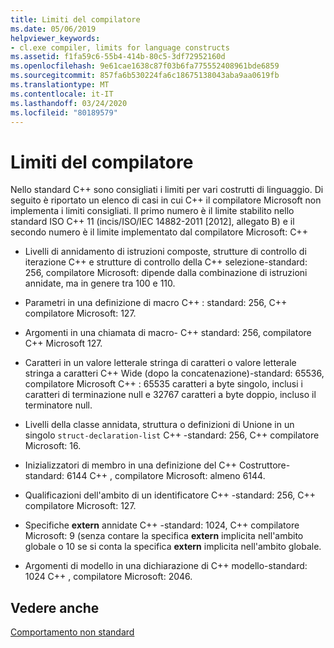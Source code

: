 ```yaml
---
title: Limiti del compilatore
ms.date: 05/06/2019
helpviewer_keywords:
- cl.exe compiler, limits for language constructs
ms.assetid: f1fa59c6-55b4-414b-80c5-3df72952160d
ms.openlocfilehash: 9e61cae1638c87f03b6fa775552408961bde6859
ms.sourcegitcommit: 857fa6b530224fa6c18675138043aba9aa0619fb
ms.translationtype: MT
ms.contentlocale: it-IT
ms.lasthandoff: 03/24/2020
ms.locfileid: "80189579"
---
```

# <a name="compiler-limits"></a>Limiti del compilatore

Nello standard C++ sono consigliati i limiti per vari costrutti di linguaggio. Di seguito è riportato un elenco di casi in cui C++ il compilatore Microsoft non implementa i limiti consigliati. Il primo numero è il limite stabilito nello standard ISO C++ 11 (incis/ISO/IEC 14882-2011 [2012], allegato B) e il secondo numero è il limite implementato dal compilatore Microsoft: C++

- Livelli di annidamento di istruzioni composte, strutture di controllo di iterazione C++ e strutture di controllo della C++ selezione-standard: 256, compilatore Microsoft: dipende dalla combinazione di istruzioni annidate, ma in genere tra 100 e 110.

- Parametri in una definizione di macro C++ : standard: 256, C++ compilatore Microsoft: 127.

- Argomenti in una chiamata di macro- C++ standard: 256, compilatore C++ Microsoft 127.

- Caratteri in un valore letterale stringa di caratteri o valore letterale stringa a caratteri C++ Wide (dopo la concatenazione)-standard: 65536, compilatore Microsoft C++ : 65535 caratteri a byte singolo, inclusi i caratteri di terminazione null e 32767 caratteri a byte doppio, incluso il terminatore null.

- Livelli della classe annidata, struttura o definizioni di Unione in un singolo `struct-declaration-list` C++ -standard: 256, C++ compilatore Microsoft: 16.

- Inizializzatori di membro in una definizione del C++ Costruttore-standard: 6144 C++ , compilatore Microsoft: almeno 6144.

- Qualificazioni dell'ambito di un identificatore C++ -standard: 256, C++ compilatore Microsoft: 127.

- Specifiche **extern** annidate C++ -standard: 1024, C++ compilatore Microsoft: 9 (senza contare la specifica **extern** implicita nell'ambito globale o 10 se si conta la specifica **extern** implicita nell'ambito globale.

- Argomenti di modello in una dichiarazione di C++ modello-standard: 1024 C++ , compilatore Microsoft: 2046.

## <a name="see-also"></a>Vedere anche

[Comportamento non standard](../cpp/nonstandard-behavior.md)
